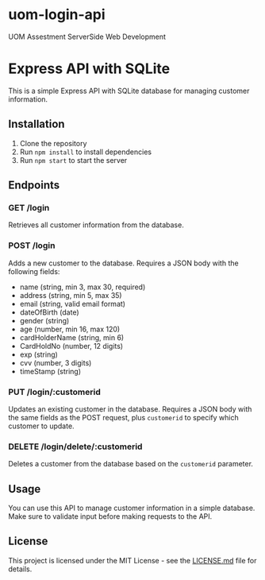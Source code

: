 # uom-login-api
UOM Assestment ServerSide Web Development
# Express API with SQLite

This is a simple Express API with SQLite database for managing customer information.

## Installation

1. Clone the repository
2. Run `npm install` to install dependencies
3. Run `npm start` to start the server

## Endpoints

### GET /login

Retrieves all customer information from the database.

### POST /login

Adds a new customer to the database. Requires a JSON body with the following fields:
- name (string, min 3, max 30, required)
- address (string, min 5, max 35)
- email (string, valid email format)
- dateOfBirth (date)
- gender (string)
- age (number, min 16, max 120)
- cardHolderName (string, min 6)
- CardHoldNo (number, 12 digits)
- exp (string)
- cvv (number, 3 digits)
- timeStamp (string)

### PUT /login/:customerid

Updates an existing customer in the database. Requires a JSON body with the same fields as the POST request, plus `customerid` to specify which customer to update.

### DELETE /login/delete/:customerid

Deletes a customer from the database based on the `customerid` parameter.

## Usage

You can use this API to manage customer information in a simple database. Make sure to validate input before making requests to the API.

## License

This project is licensed under the MIT License - see the [LICENSE.md](LICENSE.md) file for details.

